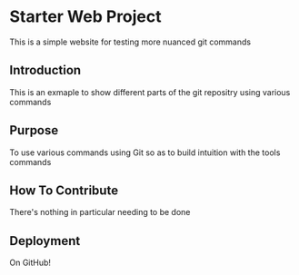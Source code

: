 # Starter Web Project

This is a simple website for testing more nuanced git commands

## Introduction

This is an exmaple to show different parts of the git repositry using various commands

## Purpose

To use various commands using Git so as to build intuition with the tools commands

## How To Contribute

There's nothing in particular needing to be done

## Deployment

On GitHub!
